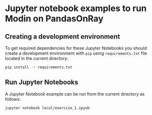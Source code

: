 # Jupyter notebook examples to run Modin on PandasOnRay

## Creating a development environment

To get required dependencies for these Jupyter Notebooks
you should create a development environment with `pip`
using `requirements.txt` file located in the current directory:

```bash
pip install -r requirements.txt
```

## Run Jupyter Notebooks

A Jupyter Notebook example can be run from the current directory as follows:

```bash
jupyter notebook local/exercise_1.ipynb
```

